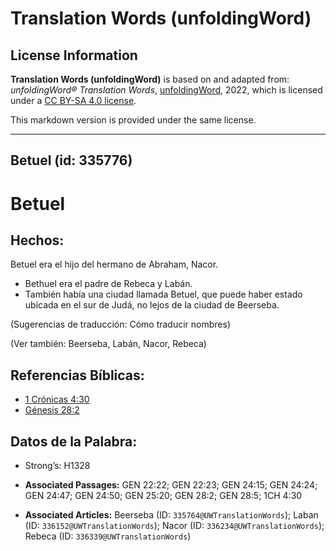 # Translation Words (unfoldingWord)

## License Information

**Translation Words (unfoldingWord)** is based on and adapted from: _unfoldingWord® Translation Words_, [unfoldingWord](https://unfoldingword.org/utw), 2022, which is licensed under a [CC BY-SA 4.0 license](https://creativecommons.org/licenses/by-sa/4.0/legalcode.en).

This markdown version is provided under the same license.



--------------------------------

## Betuel (id: 335776)

Betuel
======

Hechos:
-------

Betuel era el hijo del hermano de Abraham, Nacor.

* Bethuel era el padre de Rebeca y Labán.
* También había una ciudad llamada Betuel, que puede haber estado ubicada en el sur de Judá, no lejos de la ciudad de Beerseba.

(Sugerencias de traducción: Cómo traducir nombres)

(Ver también: Beerseba, Labán, Nacor, Rebeca)

Referencias Bíblicas:
---------------------

* [1 Crónicas 4:30](https://ref.ly/1Chr4:30)
* [Génesis 28:2](https://ref.ly/Gen28:2)

Datos de la Palabra:
--------------------

* Strong’s: H1328

* **Associated Passages:** GEN 22:22; GEN 22:23; GEN 24:15; GEN 24:24; GEN 24:47; GEN 24:50; GEN 25:20; GEN 28:2; GEN 28:5; 1CH 4:30
* **Associated Articles:** Beerseba (ID: `335764@UWTranslationWords`); Laban (ID: `336152@UWTranslationWords`); Nacor (ID: `336234@UWTranslationWords`); Rebeca (ID: `336339@UWTranslationWords`)

